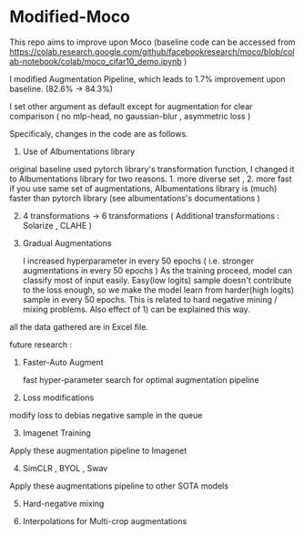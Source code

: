 # Modified-Moco

This repo aims to improve upon Moco 
(baseline code can be accessed from https://colab.research.google.com/github/facebookresearch/moco/blob/colab-notebook/colab/moco_cifar10_demo.ipynb )


I modified Augmentation Pipeline, which leads to 1.7% improvement upon baseline. (82.6% -> 84.3%)



I set other argument as default except for augmentation for clear comparison ( no mlp-head, no gaussian-blur , asymmetric loss )


Specificaly, changes in the code are as follows.




1) Use of Albumentations library
  
  
  
  original baseline used pytorch library's transformation function, I changed it to Albumentations library for two reasons. 1. more diverse set , 2. more fast
  if you use same set of augmentations, Albumentations library is (much) faster than pytorch library (see albumentations's documentations )
  
  
  
2) 4 transformations -> 6 transformations ( Additional transformations : Solarize , CLAHE )


3) Gradual Augmentations
   
   
   I increased hyperparameter in every 50 epochs ( i.e. stronger augmentations in every 50 epochs )
   As the training proceed, model can classify most of input easily. Easy(low logits) sample doesn't contribute to the loss enough, so we make the model learn from 
   harder(high logits) sample in every 50 epochs. This is related to hard negative mining / mixing problems. Also effect of 1) can be explained this way. 
   


all the data gathered are in Excel file.

future research : 

1) Faster-Auto Augment
   
   fast hyper-parameter search for optimal augmentation pipeline
   
 2) Loss modifications
   
   modify loss to debias negative sample in the queue
   
 3) Imagenet Training
 
   Apply these augmentation pipeline to Imagenet
   
 4) SimCLR , BYOL , Swav
 
   Apply these augmentations pipeline to other SOTA models
   
 5) Hard-negative mixing
 
 6) Interpolations for Multi-crop augmentations
 
 
 
   
